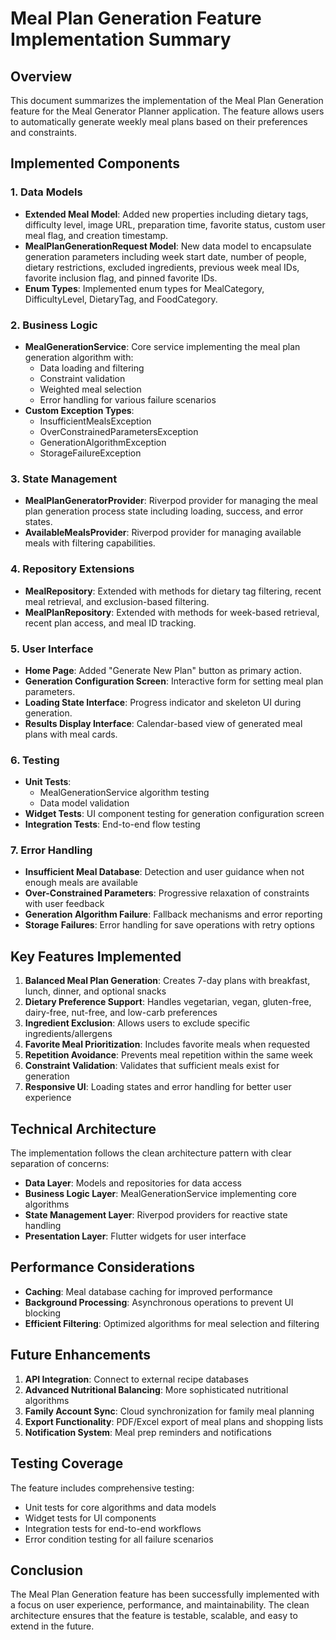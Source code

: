 # Meal Plan Generation Feature Implementation Summary

## Overview
This document summarizes the implementation of the Meal Plan Generation feature for the Meal Generator Planner application. The feature allows users to automatically generate weekly meal plans based on their preferences and constraints.

## Implemented Components

### 1. Data Models
- **Extended Meal Model**: Added new properties including dietary tags, difficulty level, image URL, preparation time, favorite status, custom user meal flag, and creation timestamp.
- **MealPlanGenerationRequest Model**: New data model to encapsulate generation parameters including week start date, number of people, dietary restrictions, excluded ingredients, previous week meal IDs, favorite inclusion flag, and pinned favorite IDs.
- **Enum Types**: Implemented enum types for MealCategory, DifficultyLevel, DietaryTag, and FoodCategory.

### 2. Business Logic
- **MealGenerationService**: Core service implementing the meal plan generation algorithm with:
  - Data loading and filtering
  - Constraint validation
  - Weighted meal selection
  - Error handling for various failure scenarios
- **Custom Exception Types**: 
  - InsufficientMealsException
  - OverConstrainedParametersException
  - GenerationAlgorithmException
  - StorageFailureException

### 3. State Management
- **MealPlanGeneratorProvider**: Riverpod provider for managing the meal plan generation process state including loading, success, and error states.
- **AvailableMealsProvider**: Riverpod provider for managing available meals with filtering capabilities.

### 4. Repository Extensions
- **MealRepository**: Extended with methods for dietary tag filtering, recent meal retrieval, and exclusion-based filtering.
- **MealPlanRepository**: Extended with methods for week-based retrieval, recent plan access, and meal ID tracking.

### 5. User Interface
- **Home Page**: Added "Generate New Plan" button as primary action.
- **Generation Configuration Screen**: Interactive form for setting meal plan parameters.
- **Loading State Interface**: Progress indicator and skeleton UI during generation.
- **Results Display Interface**: Calendar-based view of generated meal plans with meal cards.

### 6. Testing
- **Unit Tests**: 
  - MealGenerationService algorithm testing
  - Data model validation
- **Widget Tests**: UI component testing for generation configuration screen
- **Integration Tests**: End-to-end flow testing

### 7. Error Handling
- **Insufficient Meal Database**: Detection and user guidance when not enough meals are available
- **Over-Constrained Parameters**: Progressive relaxation of constraints with user feedback
- **Generation Algorithm Failure**: Fallback mechanisms and error reporting
- **Storage Failures**: Error handling for save operations with retry options

## Key Features Implemented

1. **Balanced Meal Plan Generation**: Creates 7-day plans with breakfast, lunch, dinner, and optional snacks
2. **Dietary Preference Support**: Handles vegetarian, vegan, gluten-free, dairy-free, nut-free, and low-carb preferences
3. **Ingredient Exclusion**: Allows users to exclude specific ingredients/allergens
4. **Favorite Meal Prioritization**: Includes favorite meals when requested
5. **Repetition Avoidance**: Prevents meal repetition within the same week
6. **Constraint Validation**: Validates that sufficient meals exist for generation
7. **Responsive UI**: Loading states and error handling for better user experience

## Technical Architecture

The implementation follows the clean architecture pattern with clear separation of concerns:

- **Data Layer**: Models and repositories for data access
- **Business Logic Layer**: MealGenerationService implementing core algorithms
- **State Management Layer**: Riverpod providers for reactive state handling
- **Presentation Layer**: Flutter widgets for user interface

## Performance Considerations

- **Caching**: Meal database caching for improved performance
- **Background Processing**: Asynchronous operations to prevent UI blocking
- **Efficient Filtering**: Optimized algorithms for meal selection and filtering

## Future Enhancements

1. **API Integration**: Connect to external recipe databases
2. **Advanced Nutritional Balancing**: More sophisticated nutritional algorithms
3. **Family Account Sync**: Cloud synchronization for family meal planning
4. **Export Functionality**: PDF/Excel export of meal plans and shopping lists
5. **Notification System**: Meal prep reminders and notifications

## Testing Coverage

The feature includes comprehensive testing:
- Unit tests for core algorithms and data models
- Widget tests for UI components
- Integration tests for end-to-end workflows
- Error condition testing for all failure scenarios

## Conclusion

The Meal Plan Generation feature has been successfully implemented with a focus on user experience, performance, and maintainability. The clean architecture ensures that the feature is testable, scalable, and easy to extend in the future.
